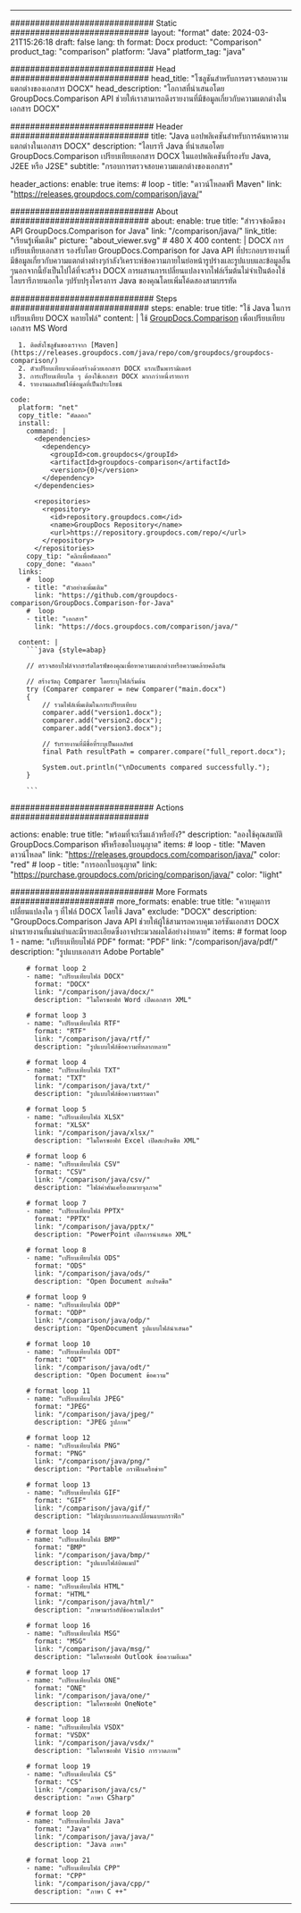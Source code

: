 
---
############################# Static ############################
layout: "format"
date:  2024-03-21T15:26:18
draft: false
lang: th
format: Docx
product: "Comparison"
product_tag: "comparison"
platform: "Java"
platform_tag: "java"

############################# Head ############################
head_title: "โซลูชันสำหรับการตรวจสอบความแตกต่างของเอกสาร DOCX"
head_description: "โอกาสที่นำเสนอโดย GroupDocs.Comparison API ช่วยให้เราสามารถดึงรายงานที่มีข้อมูลเกี่ยวกับความแตกต่างในเอกสาร DOCX"

############################# Header ############################
title: "Java แอปพลิเคชันสำหรับการค้นหาความแตกต่างในเอกสาร DOCX" 
description: "ไลบรารี Java ที่นำเสนอโดย GroupDocs.Comparison เปรียบเทียบเอกสาร DOCX ในแอปพลิเคชันที่รองรับ Java, J2EE หรือ J2SE"
subtitle: "กรอบการตรวจสอบความแตกต่างของเอกสาร"  

header_actions:
  enable: true
  items:
    #  loop
    - title: "ดาวน์โหลดฟรี Maven"
      link: "https://releases.groupdocs.com/comparison/java/"
      
############################# About ############################
about:
    enable: true
    title: "สำรวจข้อดีของ API GroupDocs.Comparison for Java"
    link: "/comparison/java/"
    link_title: "เรียนรู้เพิ่มเติม"
    picture: "about_viewer.svg" # 480 X 400
    content: |
       DOCX การเปรียบเทียบเอกสาร รองรับโดย GroupDocs.Comparison for Java API ที่ประกอบรายงานที่มีข้อมูลเกี่ยวกับความแตกต่างต่างๆกำลังวิเคราะห์ข้อความภายในย่อหน้ารูปร่างและรูปแบบและข้อมูลอื่น ๆนอกจากนี้ยังเป็นไปได้ที่จะสร้าง DOCX การผสานการเปลี่ยนแปลงจากไฟล์เริ่มต้นไม่จำเป็นต้องใช้ไลบรารีภายนอกใด ๆปรับปรุงโครงการ Java ของคุณโดยเพิ่มโค้ดสองสามบรรทัด

############################# Steps ############################
steps:
    enable: true
    title: "ใช้ Java ในการเปรียบเทียบ DOCX หลายไฟล์"
    content: |
      ใช้ [GroupDocs.Comparison](https://products.groupdocs.com/comparison/java/) เพื่อเปรียบเทียบเอกสาร MS Word
      
      1. ติดตั้งโซลูชันของเราจาก [Maven](https://releases.groupdocs.com/java/repo/com/groupdocs/groupdocs-comparison/)
      2. ตัวเปรียบเทียบจะต้องสร้างด้วยเอกสาร DOCX แรกเป็นพารามิเตอร์
      3. การเปรียบเทียบใด ๆ ต้องใช้เอกสาร DOCX มากกว่าหนึ่งรายการ
      4. รายงานผลลัพธ์ให้ข้อมูลที่เป็นประโยชน์
   
    code:
      platform: "net"
      copy_title: "คัดลอก"
      install:
        command: |
          <dependencies>
            <dependency>
              <groupId>com.groupdocs</groupId>
              <artifactId>groupdocs-comparison</artifactId>
              <version>{0}</version>
            </dependency>
          </dependencies>

          <repositories>
            <repository>
              <id>repository.groupdocs.com</id>
              <name>GroupDocs Repository</name>
              <url>https://repository.groupdocs.com/repo/</url>
            </repository>
          </repositories>
        copy_tip: "คลิกเพื่อคัดลอก"
        copy_done: "คัดลอก"
      links:
        #  loop
        - title: "ตัวอย่างเพิ่มเติม"
          link: "https://github.com/groupdocs-comparison/GroupDocs.Comparison-for-Java"
        #  loop
        - title: "เอกสาร"
          link: "https://docs.groupdocs.com/comparison/java/"
          
      content: |
        ```java {style=abap}

        // ตรวจสอบไฟล์จากฮาร์ดไดรฟ์ของคุณเพื่อหาความแตกต่างหรือความคล้ายคลึงกัน

        // สร้างวัตถุ Comparer โดยระบุไฟล์เริ่มต้น
        try (Comparer comparer = new Comparer("main.docx") 
        {
            // รวมไฟล์เพิ่มเติมในการเปรียบเทียบ
        	comparer.add("version1.docx");
            comparer.add("version2.docx");
            comparer.add("version3.docx");

            // รับรายงานที่มีชื่อที่ระบุเป็นผลลัพธ์
            final Path resultPath = comparer.compare("full_report.docx"); 

            System.out.println("\nDocuments compared successfully.");
        }
        
        ```            

############################# Actions ############################

actions:
  enable: true
  title: "พร้อมที่จะเริ่มแล้วหรือยัง?"
  description: "ลองใช้คุณสมบัติ GroupDocs.Comparison ฟรีหรือขอใบอนุญาต"
  items:
    #  loop
    - title: "Maven ดาวน์โหลด"
      link: "https://releases.groupdocs.com/comparison/java/"
      color: "red"
        #  loop
    - title: "การออกใบอนุญาต"
      link: "https://purchase.groupdocs.com/pricing/comparison/java/"
      color: "light"


############################# More Formats #####################
more_formats:
    enable: true
    title: "ควบคุมการเปลี่ยนแปลงใด ๆ ที่ไฟล์ DOCX โดยใช้ Java"
    exclude: "DOCX"
    description: "GroupDocs.Comparison Java API ช่วยให้ผู้ใช้สามารถควบคุมเวอร์ชันเอกสาร DOCX ผ่านรายงานที่แม่นยำและมีรายละเอียดซึ่งอาจประมวลผลได้อย่างง่ายดาย"
    items: 
        # format loop 1
        - name: "เปรียบเทียบไฟล์ PDF"
          format: "PDF"
          link: "/comparison/java/pdf/"
          description: "รูปแบบเอกสาร Adobe Portable"

        # format loop 2
        - name: "เปรียบเทียบไฟล์ DOCX"
          format: "DOCX"
          link: "/comparison/java/docx/"
          description: "ไมโครซอฟท์ Word เปิดเอกสาร XML"

        # format loop 3
        - name: "เปรียบเทียบไฟล์ RTF"
          format: "RTF"
          link: "/comparison/java/rtf/"
          description: "รูปแบบไฟล์ข้อความที่หลากหลาย"

        # format loop 4
        - name: "เปรียบเทียบไฟล์ TXT"
          format: "TXT"
          link: "/comparison/java/txt/"
          description: "รูปแบบไฟล์ข้อความธรรมดา"

        # format loop 5
        - name: "เปรียบเทียบไฟล์ XLSX"
          format: "XLSX"
          link: "/comparison/java/xlsx/"
          description: "ไมโครซอฟท์ Excel เปิดสเปรดชีต XML"

        # format loop 6
        - name: "เปรียบเทียบไฟล์ CSV"
          format: "CSV"
          link: "/comparison/java/csv/"
          description: "ไฟล์ค่าคั่นเครื่องหมายจุลภาค"

        # format loop 7
        - name: "เปรียบเทียบไฟล์ PPTX"
          format: "PPTX"
          link: "/comparison/java/pptx/"
          description: "PowerPoint เปิดการนำเสนอ XML"

        # format loop 8
        - name: "เปรียบเทียบไฟล์ ODS"
          format: "ODS"
          link: "/comparison/java/ods/"
          description: "Open Document สเปรดชีต"

        # format loop 9
        - name: "เปรียบเทียบไฟล์ ODP"
          format: "ODP"
          link: "/comparison/java/odp/"
          description: "OpenDocument รูปแบบไฟล์นำเสนอ"

        # format loop 10
        - name: "เปรียบเทียบไฟล์ ODT"
          format: "ODT"
          link: "/comparison/java/odt/"
          description: "Open Document ข้อความ"

        # format loop 11
        - name: "เปรียบเทียบไฟล์ JPEG"
          format: "JPEG"
          link: "/comparison/java/jpeg/"
          description: "JPEG รูปภาพ"

        # format loop 12
        - name: "เปรียบเทียบไฟล์ PNG"
          format: "PNG"
          link: "/comparison/java/png/"
          description: "Portable กราฟิกเครือข่าย"

        # format loop 13
        - name: "เปรียบเทียบไฟล์ GIF"
          format: "GIF"
          link: "/comparison/java/gif/"
          description: "ไฟล์รูปแบบการแลกเปลี่ยนแบบกราฟิก"

        # format loop 14
        - name: "เปรียบเทียบไฟล์ BMP"
          format: "BMP"
          link: "/comparison/java/bmp/"
          description: "รูปแบบไฟล์บิตแมป"

        # format loop 15
        - name: "เปรียบเทียบไฟล์ HTML"
          format: "HTML"
          link: "/comparison/java/html/"
          description: "ภาษามาร์กอัปข้อความไฮเปอร์"

        # format loop 16
        - name: "เปรียบเทียบไฟล์ MSG"
          format: "MSG"
          link: "/comparison/java/msg/"
          description: "ไมโครซอฟท์ Outlook ข้อความอีเมล"

        # format loop 17
        - name: "เปรียบเทียบไฟล์ ONE"
          format: "ONE"
          link: "/comparison/java/one/"
          description: "ไมโครซอฟท์ OneNote"

        # format loop 18
        - name: "เปรียบเทียบไฟล์ VSDX"
          format: "VSDX"
          link: "/comparison/java/vsdx/"
          description: "ไมโครซอฟท์ Visio การวาดภาพ"

        # format loop 19
        - name: "เปรียบเทียบไฟล์ CS"
          format: "CS"
          link: "/comparison/java/cs/"
          description: "ภาษา CSharp"

        # format loop 20
        - name: "เปรียบเทียบไฟล์ Java"
          format: "Java"
          link: "/comparison/java/java/"
          description: "Java ภาษา"
          
        # format loop 21
        - name: "เปรียบเทียบไฟล์ CPP"
          format: "CPP"
          link: "/comparison/java/cpp/"
          description: "ภาษา C ++"
---